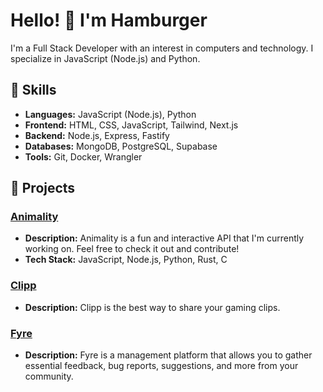# Hello! 👋 I'm Hamburger

I'm a Full Stack Developer with an interest in computers and technology. I specialize in JavaScript (Node.js) and Python.

## 🚀 Skills

- **Languages:** JavaScript (Node.js), Python
- **Frontend:** HTML, CSS, JavaScript, Tailwind, Next.js
- **Backend:** Node.js, Express, Fastify
- **Databases:** MongoDB, PostgreSQL, Supabase
- **Tools:** Git, Docker, Wrangler

## 🔨 Projects

### [Animality](https://github.com/animality-xyz)
- **Description:** Animality is a fun and interactive API that I'm currently working on. Feel free to check it out and contribute!
- **Tech Stack:** JavaScript, Node.js, Python, Rust, C

### [Clipp](https://github.com/ClippGG)
- **Description:** Clipp is the best way to share your gaming clips.

### [Fyre](https://github.com/fyre-sh)
- **Description:** Fyre is a management platform that allows you to gather essential feedback, bug reports, suggestions, and more from your community.
